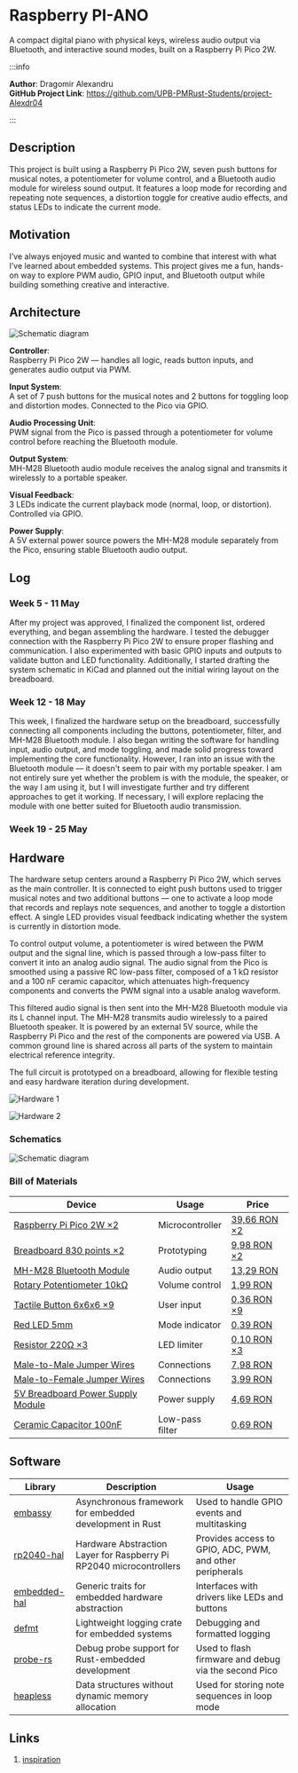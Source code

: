 # Raspberry PI-ANO
A compact digital piano with physical keys, wireless audio output via Bluetooth, and interactive sound modes, built on a Raspberry Pi Pico 2W.

:::info 

**Author**: Dragomir Alexandru \
**GitHub Project Link**: https://github.com/UPB-PMRust-Students/project-Alexdr04

:::

## Description

This project is built using a Raspberry Pi Pico 2W, seven push buttons for musical notes, a potentiometer for volume control, and a Bluetooth audio module for wireless sound output. It features a loop mode for recording and repeating note sequences, a distortion toggle for creative audio effects, and status LEDs to indicate the current mode.

## Motivation

I’ve always enjoyed music and wanted to combine that interest with what I’ve learned about embedded systems. This project gives me a fun, hands-on way to explore PWM audio, GPIO input, and Bluetooth output while building something creative and interactive.

## Architecture 

![Schematic diagram](AMPdiagrama3.webp)

**Controller**:  
  Raspberry Pi Pico 2W — handles all logic, reads button inputs, and generates audio output via PWM.

**Input System**:  
  A set of 7 push buttons for the musical notes and 2 buttons for toggling loop and distortion modes. Connected to the Pico via GPIO.

**Audio Processing Unit**:  
  PWM signal from the Pico is passed through a potentiometer for volume control before reaching the Bluetooth module.

**Output System**:  
  MH-M28 Bluetooth audio module receives the analog signal and transmits it wirelessly to a portable speaker.

**Visual Feedback**:  
  3 LEDs indicate the current playback mode (normal, loop, or distortion). Controlled via GPIO.

**Power Supply**:  
  A 5V external power source powers the MH-M28 module separately from the Pico, ensuring stable Bluetooth audio output.

## Log

<!-- write your progress here every week -->

### Week 5 - 11 May

After my project was approved, I finalized the component list, ordered everything, and began assembling the hardware. I tested the debugger connection with the Raspberry Pi Pico 2W to ensure proper flashing and communication. I also experimented with basic GPIO inputs and outputs to validate button and LED functionality. Additionally, I started drafting the system schematic in KiCad and planned out the initial wiring layout on the breadboard.

### Week 12 - 18 May

This week, I finalized the hardware setup on the breadboard, successfully connecting all components including the buttons, potentiometer, filter, and MH-M28 Bluetooth module. I also began writing the software for handling input, audio output, and mode toggling, and made solid progress toward implementing the core functionality. However, I ran into an issue with the Bluetooth module — it doesn't seem to pair with my portable speaker. I am not entirely sure yet whether the problem is with the module, the speaker, or the way I am using it, but I will investigate further and try different approaches to get it working. If necessary, I will explore replacing the module with one better suited for Bluetooth audio transmission.

### Week 19 - 25 May

## Hardware

The hardware setup centers around a Raspberry Pi Pico 2W, which serves as the main controller. It is connected to eight push buttons used to trigger musical notes and two additional buttons — one to activate a loop mode that records and replays note sequences, and another to toggle a distortion effect. A single LED provides visual feedback indicating whether the system is currently in distortion mode.

To control output volume, a potentiometer is wired between the PWM output and the signal line, which is passed through a low-pass filter to convert it into an analog audio signal. The audio signal from the Pico is smoothed using a passive RC low-pass filter, composed of a 1 kΩ resistor and a 100 nF ceramic capacitor, which attenuates high-frequency components and converts the PWM signal into a usable analog waveform.

This filtered audio signal is then sent into the MH-M28 Bluetooth module via its L channel input. The MH-M28 transmits audio wirelessly to a paired Bluetooth speaker. It is powered by an external 5V source, while the Raspberry Pi Pico and the rest of the components are powered via USB. A common ground line is shared across all parts of the system to maintain electrical reference integrity.

The full circuit is prototyped on a breadboard, allowing for flexible testing and easy hardware iteration during development.

![Hardware 1](Hardware3.webp)

![Hardware 2](Hardware4.webp)

### Schematics

![Schematic diagram](KicadSchemeGood.svg)

### Bill of Materials

<!-- Fill out this table with all the hardware components that you might need.

The format is 
```
| [Device](link://to/device) | This is used ... | [price](link://to/store) |

```

-->

| Device | Usage | Price |
|--------|--------|-------|
| [Raspberry Pi Pico 2W ×2](https://www.raspberrypi.com/documentation/microcontrollers/raspberry-pi-pico.html) | Microcontroller | [39,66 RON ×2](https://www.optimusdigital.ro/ro/placi-raspberry-pi/13327-raspberry-pi-pico-2-w.html?search_query=raspberry+pi+pico+2w&results=26) |
| [Breadboard 830 points ×2](https://learn.sparkfun.com/tutorials/how-to-use-a-breadboard/all) | Prototyping | [9,98 RON ×2](https://www.optimusdigital.ro/ro/prototipare-breadboard-uri/8-breadboard-830-points.html) |
| [MH-M28 Bluetooth Module](https://sigmanortec.ro/en/bluetooth-42-ble-audio-module-stereo-mh-m28) | Audio output | [13,29 RON](https://www.optimusdigital.ro/ro/wireless-bluetooth/8124-modul-pentru-transmisie-audio-fara-fir-ble-stereo-mh-m28.html?search_query=mh-m28&results=14) |
| [Rotary Potentiometer 10kΩ](https://docs.sunfounder.com/projects/kepler-kit/en/latest/component/component_potentiometer.html#potentiometer) | Volume control | [1,99 RON](https://www.optimusdigital.ro/ro/componente-electronice-potentiometre/1886-potentiometru-stereo-10k.html?search_query=potentiometru&results=172) |
| [Tactile Button 6x6x6 ×9](https://docs.sunfounder.com/projects/kepler-kit/en/latest/component/component_button.html#button) | User input | [0,36 RON ×9](https://www.optimusdigital.ro/ro/butoane-i-comutatoare/1119-buton-6x6x6.html?search_query=butoane+6x6x6&results=1) |
| [Red LED 5mm](https://www.electronics-tutorials.ws/diode/diode_8.html) | Mode indicator | [0,39 RON](https://www.optimusdigital.ro/ro/optoelectronice-led-uri/29-led-set-3-culori-x-10-pcs-fiecare.html?search_query=led+rosu&results=166) |
| [Resistor 220Ω ×3](https://docs.sunfounder.com/projects/kepler-kit/en/latest/component/component_resistor.html) | LED limiter | [0,10 RON ×3](https://www.optimusdigital.ro/ro/componente-electronice-rezistoare/1097-rezistor-025w-220.html?search_query=rezistor+220&results=22) |
| [Male-to-Male Jumper Wires](https://www.circuitbasics.com/how-to-use-breadboard-jumper-wires/) | Connections | [7,98 RON](https://www.optimusdigital.ro/ro/fire-fire-mufate/890-set-fire-tata-tata-40p-30-cm.html?search_query=tata+tata&results=693) |
| [Male-to-Female Jumper Wires](https://www.circuitbasics.com/how-to-use-breadboard-jumper-wires/) | Connections | [3,99 RON](https://www.optimusdigital.ro/ro/toate-produsele/876-set-fire-mama-tata-10p-15-cm.html?search_query=jumper&results=70) |
| [5V Breadboard Power Supply Module](https://howtomechatronics.com/tutorials/electronics/breadboard-power-supply-module/) | Power supply | [4,69 RON](https://www.optimusdigital.ro/ro/electronica-de-putere-stabilizatoare-liniare/61-sursa-de-alimentare-pentru-breadboard.html) |
| [Ceramic Capacitor 100nF](https://www.circuitbasics.com/what-is-a-capacitor/) | Low-pass filter | [0,69 RON](https://www.optimusdigital.ro/ro/componente-electronice-condensatoare/3927-condensator-100-nf50v.html?search_query=condensator+100nF&results=7) |


## Software

| Library | Description | Usage |
|---------|-------------|-------|
| [embassy](https://github.com/embassy-rs/embassy) | Asynchronous framework for embedded development in Rust | Used to handle GPIO events and multitasking |
| [rp2040-hal](https://github.com/rp-rs/rp-hal) | Hardware Abstraction Layer for Raspberry Pi RP2040 microcontrollers | Provides access to GPIO, ADC, PWM, and other peripherals |
| [embedded-hal](https://github.com/rust-embedded/embedded-hal) | Generic traits for embedded hardware abstraction | Interfaces with drivers like LEDs and buttons |
| [defmt](https://github.com/knurling-rs/defmt) | Lightweight logging crate for embedded systems | Debugging and formatted logging |
| [probe-rs](https://github.com/probe-rs/probe-rs) | Debug probe support for Rust-embedded development | Used to flash firmware and debug via the second Pico |
| [heapless](https://github.com/japaric/heapless) | Data structures without dynamic memory allocation | Used for storing note sequences in loop mode |


## Links

<!-- Add a few links that inspired you and that you think you will use for your project -->

1. [inspiration](https://gurgleapps.com/learn/projects/diy-raspberrypi-pico-piano-project)


